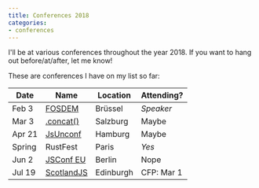 ```yaml
---
title: Conferences 2018
categories:
- conferences
---
```


I'll be at various conferences throughout the year 2018. If you want to hang out before/at/after, let me know!

These are conferences I have on my list so far:

| Date   | Name           | Location    | Attending?  |
| ------ | -------------- | ----------- | ----------- |
| Feb 3  | [FOSDEM]       | Brüssel     | *Speaker*   |
| Mar 3  | [.concat()]    | Salzburg    | Maybe       |
| Apr 21 | [JsUnconf]     | Hamburg     | Maybe       |
| Spring | RustFest       | Paris       | *Yes*       |
| Jun 2  | [JSConf EU]    | Berlin      | Nope        |
| Jul 19 | [ScotlandJS]   | Edinburgh   | CFP: Mar 1  |

[FOSDEM]: https://fosdem.org/2018/schedule/track/rust/
[.concat()]: https://2018.conc.at
[JsUnconf]: http://2018.jsunconf.eu
[JSConf EU]: https://2018.jsconf.eu
[ScotlandJS]: http://scotlandjs.com
